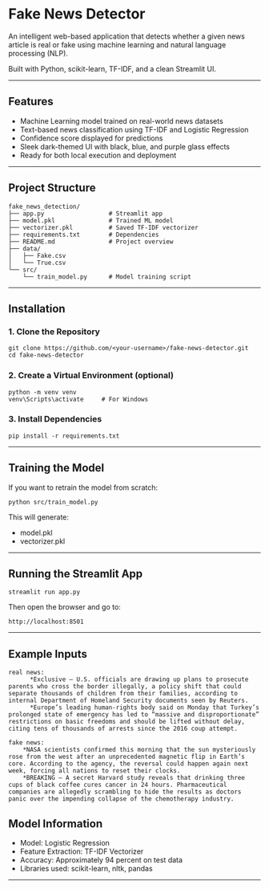 # Fake News Detector

An intelligent web-based application that detects whether a given news article is real or fake using machine learning and natural language processing (NLP).

Built with Python, scikit-learn, TF-IDF, and a clean Streamlit UI.

---

## Features

* Machine Learning model trained on real-world news datasets
* Text-based news classification using TF-IDF and Logistic Regression
* Confidence score displayed for predictions
* Sleek dark-themed UI with black, blue, and purple glass effects
* Ready for both local execution and deployment

---

## Project Structure

```
fake_news_detection/
├── app.py                  # Streamlit app
├── model.pkl               # Trained ML model
├── vectorizer.pkl          # Saved TF-IDF vectorizer
├── requirements.txt        # Dependencies
├── README.md               # Project overview
├── data/
│   ├── Fake.csv
│   └── True.csv
└── src/
    └── train_model.py      # Model training script
```

---

## Installation

### 1. Clone the Repository

```
git clone https://github.com/<your-username>/fake-news-detector.git
cd fake-news-detector
```

### 2. Create a Virtual Environment (optional)

```
python -m venv venv
venv\Scripts\activate     # For Windows
```

### 3. Install Dependencies

```
pip install -r requirements.txt
```

---

## Training the Model

If you want to retrain the model from scratch:

```
python src/train_model.py
```

This will generate:

* model.pkl
* vectorizer.pkl

---

## Running the Streamlit App

```
streamlit run app.py
```

Then open the browser and go to:

```
http://localhost:8501
```

---

## Example Inputs
```
real news:
      *Exclusive – U.S. officials are drawing up plans to prosecute parents who cross the border illegally, a policy shift that could separate thousands of children from their families, according to internal Department of Homeland Security documents seen by Reuters.
      *Europe’s leading human-rights body said on Monday that Turkey’s prolonged state of emergency has led to “massive and disproportionate” restrictions on basic freedoms and should be lifted without delay, citing tens of thousands of arrests since the 2016 coup attempt.
```
```
fake news:
    *NASA scientists confirmed this morning that the sun mysteriously rose from the west after an unprecedented magnetic flip in Earth’s core. According to the agency, the reversal could happen again next week, forcing all nations to reset their clocks.
    *BREAKING – A secret Harvard study reveals that drinking three cups of black coffee cures cancer in 24 hours. Pharmaceutical companies are allegedly scrambling to hide the results as doctors panic over the impending collapse of the chemotherapy industry.
```


## Model Information

* Model: Logistic Regression
* Feature Extraction: TF-IDF Vectorizer
* Accuracy: Approximately 94 percent on test data
* Libraries used: scikit-learn, nltk, pandas

---


